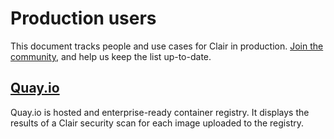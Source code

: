 # Production users

This document tracks people and use cases for Clair in production. [Join the community](https://github.com/coreos/Clair/), and help us keep the list up-to-date.

## [Quay.io](https://quay.io/)

Quay.io is hosted and enterprise-ready container registry. It displays the results of a Clair security scan for each image uploaded to the registry.
